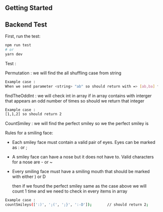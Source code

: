 ## Getting Started
## Backend Test

First, run the test:

```bash
npm run test
# or
yarn dev
```

Test :

Permutation : we will find the all shuffling case from string
```bash
Example case : 
When we send parameter <string> "ab" so should return with => [ab,ba] for all shufflings case
```
findTheOddInt : we will check int in array if in array contains with interger that appears an odd number of times so should we return that integer 

```bash
Example case : 
[1,1,2] so should return 2 
```

CountSmiley : we will find the perfect smiley so we the perfect smiley is

Rules for a smiling face:
- Each smiley face must contain a valid pair of eyes. Eyes can be marked as : or ;
- A smiley face can have a nose but it does not have to. Valid characters for a nose are - or ~
- Every smiling face must have a smiling mouth that should be marked with either ) or D

  then if we found the perfect smiley same as the case above we will count 1 time and we need to check in every items in array

```bash
Example case : 
countSmileys([':)', ';(', ';}', ':-D']);       // should return 2;
```
  
